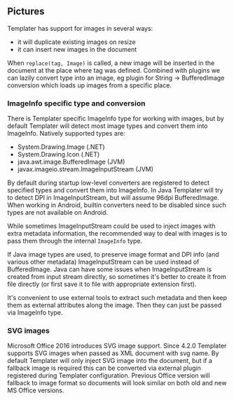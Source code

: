 ## Pictures

Templater has support for images in several ways:

 * it will duplicate existing images on resize
 * it can insert new images in the document

When `replace(tag, Image)` is called, a new image will be inserted in the document at the place where tag was defined.
Combined with plugins we can lazily convert type into an image, eg plugin for String -> BufferedImage conversion which loads up images from a specific place.

### ImageInfo specific type and conversion

There is Templater specific ImageInfo type for working with images, but by default Templater will detect most image types and convert them into ImageInfo.
Natively supported types are:

 * System.Drawing.Image (.NET)
 * System.Drawing.Icon (.NET)
 * java.awt.image.BufferedImage (JVM)
 * javax.imageio.stream.ImageInputStream (JVM)

By default during startup low-level converters are registered to detect specified types and convert them into ImageInfo.
In Java Templater will try to detect DPI in ImageInputStream, but will assume 96dpi BufferedImage.
When working in Android, builtin converters need to be disabled since such types are not available on Android.

While sometimes ImageInputStream could be used to inject images with extra metadata information, the recommended way to deal with images is to pass them through the internal `ImageInfo` type.

If Java image types are used, to preserve image format and DPI info (and various other metadata) ImageInputStream can be used instead of BufferedImage.
Java can have some issues when ImageInputStream is created from input stream directly, so sometimes it's better to create it from file directly (or first save it to file with appropriate extension first).

It's convenient to use external tools to extract such metadata and then keep them as external attributes along the image. Then they can just be passed via ImageInfo type.

### SVG images

Microsoft Office 2016 introduces SVG image support. Since 4.2.0 Templater supports SVG images when passed as XML document with svg name.
By default Templater will only inject SVG image into the document, but if a fallback image is required this can be converted via external plugin registered during Templater configuration.
Previous Office version will fallback to image format so documents will look similar on both old and new MS Office versions.